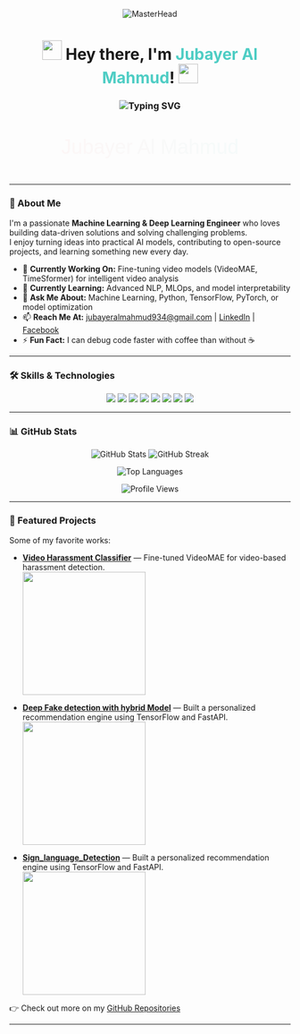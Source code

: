 <!-- 🌟 Animated GitHub Profile README -->
<p align="center">
  <img src="https://www.wingstechsolutions.com/wp-content/uploads/2022/03/full-stack-development.gif" alt="MasterHead" />
</p>
<h1 align="center">
  <img src="https://media.giphy.com/media/hvRJCLFzcasrR4ia7z/giphy.gif" width="35">
  Hey there, I'm <span style="color:#4ecdc4;">Jubayer Al Mahmud</span>!
  <img src="https://media.giphy.com/media/hvRJCLFzcasrR4ia7z/giphy.gif" width="35">
</h1>

<h3 align="center">
  <img src="https://readme-typing-svg.herokuapp.com?font=Fira+Code&pause=1000&color=00FF00&center=true&vCenter=true&width=500&lines=ML%2FAI%2FDeep+Learning+Engineer;Problem+Solver;Code+Enthusiast;Always+Learning!" alt="Typing SVG" />
</h3>

<div align="center">
  <svg width="400" height="100" xmlns="http://www.w3.org/2000/svg">
    <defs>
      <linearGradient id="grad1" x1="0%" y1="0%" x2="100%" y2="0%">
        <stop offset="0%" style="stop-color:#ff6b6b;stop-opacity:1" />
        <stop offset="100%" style="stop-color:#4ecdc4;stop-opacity:1" />
      </linearGradient>
    </defs>
    <text x="50%" y="50%" font-family="Arial, sans-serif" font-size="36" fill="url(#grad1)" text-anchor="middle" dominant-baseline="middle">
      Jubayer Al Mahmud
      <animate attributeName="opacity" values="0;1;0" dur="2.5s" repeatCount="indefinite"/>
    </text>
  </svg>
</div>

---

### 🚀 About Me  
I'm a passionate **Machine Learning & Deep Learning Engineer** who loves building data-driven solutions and solving challenging problems.  
I enjoy turning ideas into practical AI models, contributing to open-source projects, and learning something new every day.  

- 🔭 **Currently Working On:** Fine-tuning video models (VideoMAE, TimeSformer) for intelligent video analysis  
- 🌱 **Currently Learning:** Advanced NLP, MLOps, and model interpretability  
- 💬 **Ask Me About:** Machine Learning, Python, TensorFlow, PyTorch, or model optimization  
- 📫 **Reach Me At:** [jubayeralmahmud934@gmail.com](mailto:jubayer@example.com) | [LinkedIn](https://www.linkedin.com/in/jubayer934/) | [Facebook](https://www.facebook.com/jubayer.noshin)  
- ⚡ **Fun Fact:** I can debug code faster with coffee than without ☕  

---

### 🛠️ Skills & Technologies  
<p align="center">
  <img src="https://img.shields.io/badge/Python-3776AB?style=for-the-badge&logo=python&logoColor=white" />
  <img src="https://img.shields.io/badge/TensorFlow-FF6F00?style=for-the-badge&logo=tensorflow&logoColor=white" />
  <img src="https://img.shields.io/badge/PyTorch-EE4C2C?style=for-the-badge&logo=pytorch&logoColor=white" />
  <img src="https://img.shields.io/badge/scikit--learn-F7931E?style=for-the-badge&logo=scikit-learn&logoColor=white" />
  <img src="https://img.shields.io/badge/Machine%20Learning-FF6F00?style=for-the-badge&logo=scikit-learn&logoColor=white" />
  <img src="https://img.shields.io/badge/Deep%20Learning-8A2BE2?style=for-the-badge&logo=pytorch&logoColor=white" />
  <img src="https://img.shields.io/badge/GitHub-181717?style=for-the-badge&logo=github&logoColor=white" />
  <img src="https://img.shields.io/badge/Linux-FCC624?style=for-the-badge&logo=linux&logoColor=black" />
</p>

---

### 📊 GitHub Stats  
<p align="center">
  <img src="https://github-readme-stats.vercel.app/api?username=jubayer934&show_icons=true&theme=radical&hide_border=true&count_private=true" alt="GitHub Stats" />
  <img src="https://github-readme-streak-stats.herokuapp.com/?user=jubayer934&theme=radical&hide_border=true" alt="GitHub Streak" />
</p>

<p align="center">
  <img src="https://github-readme-stats.vercel.app/api/top-langs/?username=jubayer934&layout=compact&theme=radical&hide_border=true" alt="Top Languages" />
</p>

<p align="center">
  <img src="https://komarev.com/ghpvc/?username=jubayer934&label=Profile%20Views&color=blue&style=flat" alt="Profile Views" />
</p>

---

### 🌟 Featured Projects  
Some of my favorite works:

- **[Video Harassment Classifier](https://github.com/Jubayer934/Sexual_Harassment)** — Fine-tuned VideoMAE for video-based harassment detection.  
  <img src="https://media.giphy.com/media/SWoSkN6DxTszqIKEqv/giphy.gif" width="220" />

- **[Deep Fake detection with hybrid Model](https://github.com/Jubayer934/Deep-Fake-Detection)** — Built a personalized recommendation engine using TensorFlow and FastAPI.  
    <img src="https://media.giphy.com/media/SWoSkN6DxTszqIKEqv/giphy.gif" width="220" />
- **[Sign_language_Detection](https://github.com/Jubayer934/Sign_language_Detection)** — Built a personalized recommendation engine using TensorFlow and FastAPI.  
    <img src="https://media.giphy.com/media/SWoSkN6DxTszqIKEqv/giphy.gif" width="220" />

👉 Check out more on my [GitHub Repositories](https://github.com/Jubayer934?tab=repositories)

---

